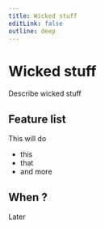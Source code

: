 ```yaml
---
title: Wicked stuff
editLink: false
outline: deep
---
```


# Wicked stuff

Describe wicked stuff

## Feature list

This will do
* this
* that
* and more

## When ?

Later
